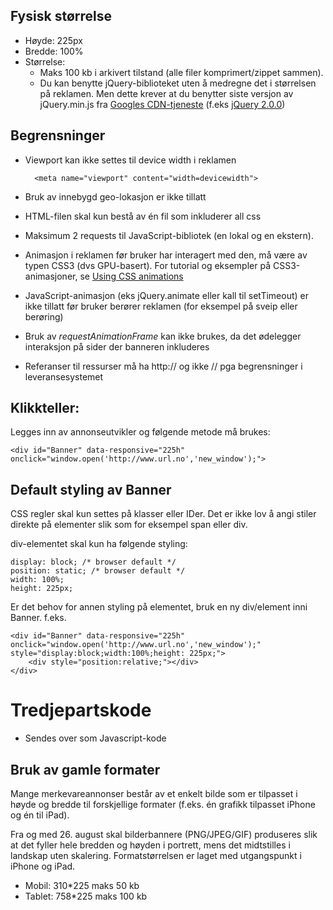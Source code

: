 
## Fysisk størrelse
* Høyde: 225px
* Bredde: 100%
* Størrelse:
	- Maks 100 kb i arkivert tilstand (alle filer komprimert/zippet sammen).
	- Du kan benytte jQuery-biblioteket uten å medregne det i størrelsen på reklamen. Men dette krever at du benytter siste versjon av jQuery.min.js fra [Googles CDN-tjeneste](https://developers.google.com/speed/libraries/devguide#jquery) (f.eks [jQuery 2.0.0](http://ajax.googleapis.com/ajax/libs/jquery/2.0.0/jquery.min.js))

## Begrensninger
* Viewport kan ikke settes til device width i reklamen 

		<meta name="viewport" content="width=devicewidth">

* Bruk av innebygd geo-lokasjon er ikke tillatt
* HTML-filen skal kun bestå av én fil som inkluderer all css
* Maksimum 2 requests til JavaScript-bibliotek (en lokal og en ekstern).
* Animasjon i reklamen før bruker har interagert med den, må være av typen CSS3 (dvs GPU-basert). For tutorial og eksempler på CSS3-animasjoner, se [Using CSS animations](https://developer.mozilla.org/en-US/docs/Web/Guide/CSS/Using_CSS_animations)
 * JavaScript-animasjon (eks jQuery.animate eller kall til setTimeout) er ikke tillatt før bruker berører reklamen (for eksempel på sveip eller berøring)
 * Bruk av _requestAnimationFrame_ kan ikke brukes, da det ødelegger interaksjon på sider der banneren inkluderes
* Referanser til ressurser må ha http:// og ikke // pga begrensninger i leveransesystemet

## Klikkteller:
Legges inn av annonseutvikler og følgende metode må brukes:

	<div id="Banner" data-responsive="225h" onclick="window.open('http://www.url.no','new_window');">

## Default styling av Banner

CSS regler skal kun settes på klasser eller IDer. Det er ikke lov å angi stiler direkte på elementer slik som for eksempel span eller div.

div-elementet skal kun ha følgende styling:

    display: block; /* browser default */
    position: static; /* browser default */
    width: 100%;
    height: 225px;

Er det behov for annen styling på elementet, bruk en ny div/element inni Banner. f.eks.

    <div id="Banner" data-responsive="225h" onclick="window.open('http://www.url.no','new_window');" style="display:block;width:100%;height: 225px;">
        <div style="position:relative;"></div>
    </div>  

# Tredjepartskode
* Sendes over som Javascript-kode

## Bruk av gamle formater
Mange merkevareannonser består av et enkelt bilde som er tilpasset i høyde og bredde til forskjellige formater (f.eks. én grafikk tilpasset iPhone og én til iPad).

Fra og med 26. august skal bilderbannere (PNG/JPEG/GIF) produseres slik at det fyller hele
bredden og høyden i portrett, mens det midtstilles i landskap uten skalering. Formatstørrelsen er
laget med utgangspunkt i iPhone og iPad.
* Mobil: 310*225 maks 50 kb
* Tablet: 758*225 maks 100 kb
